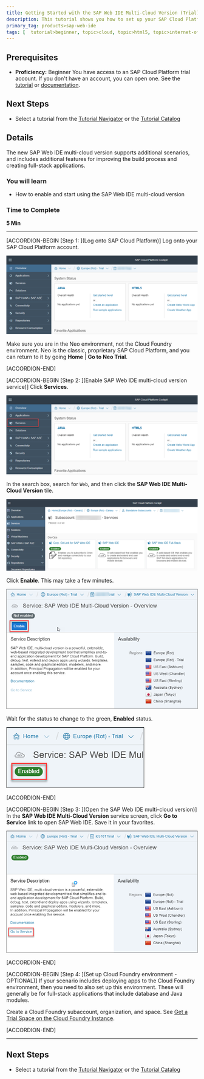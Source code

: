 ```yaml
---
title: Getting Started with the SAP Web IDE Multi-Cloud Version (Trial)
description: This tutorial shows you how to set up your SAP Cloud Platform trial account so you can start developing applications with the SAP Web IDE multi-cloud version.
primary_tag: products>sap-web-ide
tags: [  tutorial>beginner, topic>cloud, topic>html5, topic>internet-of-things, topic>sapui5, products>sap-cloud-platform, products>sap-web-ide ]
---
```


## Prerequisites  
- **Proficiency:** Beginner
You have access to an SAP Cloud Platform trial account. If you don't have an account, you can open one. See the [tutorial](https://www.sap.com/developer/tutorials/hcp-create-trial-account.html) or [documentation](https://help.sap.com/viewer/65de2977205c403bbc107264b8eccf4b/Cloud/en-US/65d74d39cb3a4bf8910cd36ec54d2b99.html).

## Next Steps
- Select a tutorial from the [Tutorial Navigator](https://www.sap.com/developer/tutorial-navigator.html) or the [Tutorial Catalog](https://www.sap.com/developer/tutorial-navigator.tutorials.html)

## Details
The new SAP Web IDE multi-cloud version supports additional scenarios, and includes additional features for improving the build process and creating full-stack applications.

### You will learn  
- How to enable and start using the SAP Web IDE multi-cloud version

### Time to Complete
**5 Min**

---

[ACCORDION-BEGIN [Step 1: ](Log onto SAP Cloud Platform)]
Log onto your SAP Cloud Platform account.

![Open cockpit](OpenCockpit.png)

Make sure you are in the Neo environment, not the Cloud Foundry environment. Neo is the classic, proprietary SAP Cloud Platform, and you can return to it by going **Home** | **Go to Neo Trial**.


[ACCORDION-END]


[ACCORDION-BEGIN [Step 2: ](Enable SAP Web IDE multi-cloud version service)]
Click **Services**.

![Services](Services.png)

In the search box, search for `Web`, and then click the **SAP Web IDE Multi-Cloud Version** tile.

![Find multi-cloud version](FindService.png)

Click **Enable**. This may take a few minutes.

![Enable multi-cloud version](Enable.png)

Wait for the status to change to the green, **Enabled** status.

![multi-cloud version enabled](Enabled.png)


[ACCORDION-END]

[ACCORDION-BEGIN [Step 3: ](Open the SAP Web IDE multi-cloud version)]
In the **SAP Web IDE Multi-Cloud Version** service screen, click **Go to Service** link to open SAP Web IDE. Save it in your favorites.

![Open SAP Web IDE](OpenIDE.png)


[ACCORDION-END]


[ACCORDION-BEGIN [Step 4: ](Set up Cloud Foundry environment - OPTIONAL)]
If your scenario includes deploying apps to the Cloud Foundry environment, then you need to also set up this environment. These will generally be for full-stack applications that include database and Java modules.

Create a Cloud Foundry subaccount, organization, and space. See [Get a Trial Space on the Cloud Foundry Instance](https://help.sap.com/viewer/65de2977205c403bbc107264b8eccf4b/Cloud/en-US/76e79d62fa0149d5aa7b0698c9a33687.html).



[ACCORDION-END]

---



## Next Steps
- Select a tutorial from the [Tutorial Navigator](https://www.sap.com/developer/tutorial-navigator.html) or the [Tutorial Catalog](https://www.sap.com/developer/tutorial-navigator.tutorials.html)
